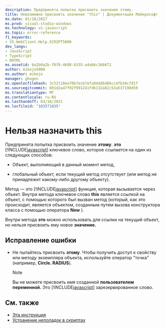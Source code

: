 ```yaml
---
description: Предпринята попытка присвоить значение этому.
title: Невозможно присвоить значение "this" | Документация Майкрософт
ms.date: 01/18/2017
ms.prod: visual-studio-windows
ms.technology: vs-javascript
ms.topic: error-reference
f1_keywords:
- VS.WebClient.Help.SCRIPT5000
dev_langs:
- JavaScript
- TypeScript
- DHTML
ms.assetid: ba2b0a2b-f0f8-4698-b335-a4ab6c166671
author: mikejo5000
ms.author: mikejo
manager: ghogen
ms.openlocfilehash: 3c52118ee78b7ecb7efa94dd6d86cc4fb34c7d1f
ms.sourcegitcommit: 691d2a47f92f991241fdb132a82c53a537198d50
ms.translationtype: MT
ms.contentlocale: ru-RU
ms.lasthandoff: 03/16/2021
ms.locfileid: "103571835"
---
```

# <a name="cannot-assign-to-this"></a>Нельзя назначить this
Предпринята попытка присвоить значение **этому**. **это** [!INCLUDE[javascript](../../javascript/includes/javascript-md.md)] ключевое слово, которое ссылается на один из следующих способов:

- Объект, выполняющий в данный момент метод,

- глобальный объект, если текущий метод отсутствует (или метод не принадлежит какому-либо другому объекту).

Метод — это [!INCLUDE[javascript](../../javascript/includes/javascript-md.md)] функция, которая вызывается через объект. Внутри метода ключевое слово **this** является ссылкой на объект, с помощью которого был вызван метод (который, как это происходит, является объектом, созданным путем вызова конструктора класса с помощью оператора **New** ).

Внутри метода **это** можно использовать для ссылки на текущий объект, но нельзя присвоить ему новое **значение.**

## <a name="to-correct-this-error"></a>Исправление ошибки

- Не пытайтесь присвоить **этому**. Чтобы получить доступ к свойству или методу экземпляра объекта, используйте оператор "точка" (например, **Circle. RADIUS**).

  > [!NOTE]
  > Вы не можете присвоить имя созданной **пользователем переменной.** Это [!INCLUDE[javascript](../../javascript/includes/javascript-md.md)] зарезервированное слово.

## <a name="see-also"></a>См. также

- [Эта инструкция](https://developer.mozilla.org/docs/Web/JavaScript/Reference/Operators/this)
- [Устранение неполадок в скриптах](https://developer.mozilla.org/docs/Learn/JavaScript/First_steps/What_went_wrong)
